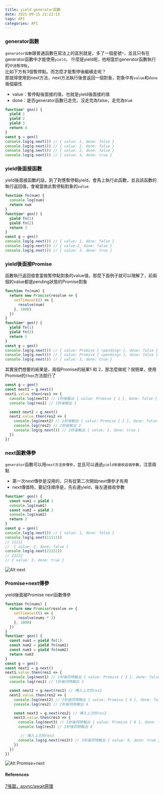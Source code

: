 ```yaml
---
title: yield generator函數
date: 2021-09-15 22:22:13
tags: API 
categories: API
---
```


### generator函數

`generator函數`跟普通函數在寫法上的區別就是，多了一個星號`*`，並且只有在generator函數中才能使用`yield`，
什麼是yield呢，他相當於generator函數執行的`中途暫停點`，  
比如下方有3個暫停點。而怎麼才能暫停後繼續走呢？  
那就得使用到next方法，next方法執行後會返回一個對象，對象中有`value`和`done`兩個屬性  

* value：暫停點後面接的值，也就是yield後面接的值
* done：是否generator函數已走完，沒走完為false，走完為true

```js
function* gen() {
  yield 1
  yield 2
  yield 3
  return 4
}
const g = gen()
console.log(g.next()) // { value: 1, done: false }
console.log(g.next()) // { value: 2, done: false }
console.log(g.next()) // { value: 3, done: false }
console.log(g.next()) // { value: 4, done: true }
```

### yield後面接函數

yield後面接函數的話，到了對應暫停點yield，會馬上執行此函數，並且該函數的執行返回值，會被當做此暫停點對象的`value`

```js
function fn(num) {
  console.log(num)
  return num
}
function* gen() {
  yield fn(1)
  yield fn(2)
  return 3
}
const g = gen()
console.log(g.next()) // { value: 1, done: false }
console.log(g.next()) // { value:2, done: false }
console.log(g.next()) // { value: 3, done: true }

```

### yield後面接Promise

函數執行返回值會當做暫停點對象的value值，那麼下面例子就可以理解了，前兩個的value都是pending狀態的Promise對象

```js
function fn(num) {
  return new Promise(resolve => {
    setTimeout(() => {
      resolve(num)
    }, 1000)
  })
}
function* gen() {
  yield fn(1)
  yield fn(2)
  return 3
}
const g = gen()
console.log(g.next()) // { value: Promise { <pending> }, done: false }
console.log(g.next()) // { value: Promise { <pending> }, done: false }
console.log(g.next()) // { value: 3, done: true }
```

其實我們想要的結果是，兩個Promise的結果1 和 2，那怎麼做呢？很簡單，使用Promise的`then`方法就行了

```js
const g = gen()
const next1 = g.next()
next1.value.then(res1 => {
  console.log(next1) // 1秒後輸出 { value: Promise { 1 }, done: false }
  console.log(res1) // 1秒後輸出 1

  const next2 = g.next()
  next2.value.then(res2 => {
    console.log(next2) // 2秒後輸出 { value: Promise { 2 }, done: false }
    console.log(res2) // 2秒後輸出 2
    console.log(g.next()) // 2秒後輸出 { value: 3, done: true }
  })
})
```

### next函數傳參

`generator`函數可以用`next方法來傳參`，並且可以通過`yield來接收這個參數`，注意兩點

* 第一次next傳參是沒用的，只有從第二次開始next傳參才有用
* next傳值時，要記住順序是，先右邊yield，後左邊接收參數

```js
function* gen() {
  const num1 = yield 1
  console.log(num1)
  const num2 = yield 2
  console.log(num2)
  return 3
}
const g = gen()
console.log(g.next()) // { value: 1, done: false }
console.log(g.next(11111))
// 11111
//  { value: 2, done: false }
console.log(g.next(22222)) 
// 22222
// { value: 3, done: true }
```

![Alt next](https://p6-juejin.byteimg.com/tos-cn-i-k3u1fbpfcp/c49ec193e19249d2876fba7909f89acc~tplv-k3u1fbpfcp-watermark.awebp "next")

### Promise+next傳參

yield後面接Promise next函數傳參  

```js
function fn(nums) {
  return new Promise(resolve => {
    setTimeout(() => {
      resolve(nums * 2)
    }, 1000)
  })
}
function* gen() {
  const num1 = yield fn(1)
  const num2 = yield fn(num1)
  const num3 = yield fn(num2)
  return num3
}
const g = gen()
const next1 = g.next()
next1.value.then(res1 => {
  console.log(next1) // 1秒後同時輸出 { value: Promise { 2 }, done: false }
  console.log(res1) // 1秒後同時輸出 2

  const next2 = g.next(res1) // 傳入上次的res1
  next2.value.then(res2 => {
    console.log(next2) // 2秒後同時輸出 { value: Promise { 4 }, done: false }
    console.log(res2) // 2秒後同時輸出 4

    const next3 = g.next(res2) // 傳入上次的res2
    next3.value.then(res3 => {
      console.log(next3) // 3秒後同時輸出 { value: Promise { 8 }, done: false }
      console.log(res3) // 3秒後同時輸出 8

       // 傳入上次的res3
      console.log(g.next(res3)) // 3秒後同時輸出 { value: 8, done: true }
    })
  })
})
```

![Alt Promise+next](https://p3-juejin.byteimg.com/tos-cn-i-k3u1fbpfcp/8db7c759079a404ebab41b9aacc90c77~tplv-k3u1fbpfcp-watermark.awebp "Promise+next")

#### References

[7張圖，async/await原理](https://juejin.cn/post/6993358764481085453)
